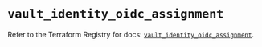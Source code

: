 # `vault_identity_oidc_assignment`

Refer to the Terraform Registry for docs: [`vault_identity_oidc_assignment`](https://registry.terraform.io/providers/hashicorp/vault/4.7.0/docs/resources/identity_oidc_assignment).
